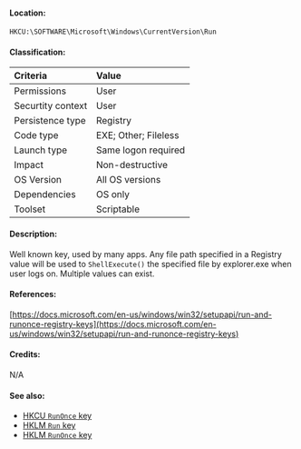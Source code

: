 #### Location:
`HKCU:\SOFTWARE\Microsoft\Windows\CurrentVersion\Run`

#### Classification:
| Criteria | Value |
| :--- | :--- |
| Permissions | User |
| Securtity context | User |
| Persistence type | Registry |
| Code type | EXE; Other; Fileless |
| Launch type | Same logon required |
| Impact | Non-destructive |
| OS Version | All OS versions |
| Dependencies | OS only |
| Toolset | Scriptable |

#### Description: 
Well known key, used by many apps. Any file path specified in a Registry value will be used to `ShellExecute()` the specified file by explorer.exe when user logs on. Multiple values can exist.

#### References: 
[https://docs.microsoft.com/en-us/windows/win32/setupapi/run-and-runonce-registry-keys](https://docs.microsoft.com/en-us/windows/win32/setupapi/run-and-runonce-registry-keys)

#### Credits: 
N/A

#### See also: 
- [HKCU `RunOnce` key](Data/runonce.html)
- [HKLM `Run` key](Data/hklmrun.html)
- [HKLM `RunOnce` key](Data/hklmrunonce.html) 
 
